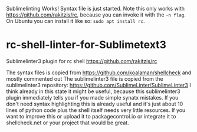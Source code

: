 Sublimelinting Works! Syntax file is just started. Note this only works with https://github.com/rakitzis/rc, because you can invoke it with the `-n flag`. On Ubuntu you can install it like so: `sudo apt install rc`.

# rc-shell-linter-for-Sublimetext3
Sublimelinter3 plugin for rc shell https://github.com/rakitzis/rc

The syntax files is copied from https://github.com/koalaman/shellcheck and mostly commented out
The sublimelinter3 file is copied from the sublimelinter3 repository: https://github.com/SublimeLinter/SublimeLinter3
I think already in this state it might be useful, because this sublimelinter3 plugin immediately tells you if you made simple synatx mistakes. If you don't need syntax highlighting this is already useful and it's just about 10 lines of python code plus the shell itself needs very little resources.
If you want to improve this or upload it to packagecontrol.io or integrate it to shellcheck.net or your project that would be great.
